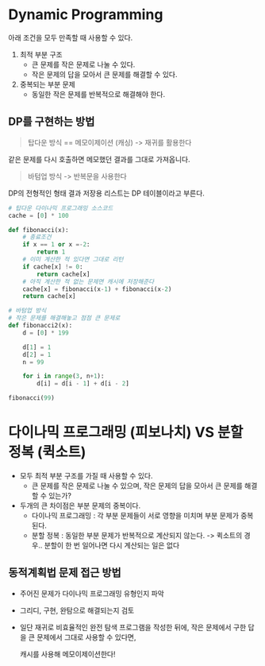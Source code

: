 # Dynamic Programming

아래 조건을 모두 만족할 때 사용할 수 있다. 
1. 최적 부분 구조
   - 큰 문제를 작은 문제로 나눌 수 있다. 
   - 작은 문제의 답을 모아서 큰 문제를 해결할 수 있다. 
2. 중복되는 부분 문제
   - 동일한 작은 문제를 반복적으로 해결해야 한다.

## DP를 구현하는 방법

> 탑다운 방식 == 메모이제이션 (캐싱) -> 재귀를 활용한다

같은 문제를 다시 호출하면 메모했던 결과를 그대로 가져옵니다.

> 바텀업 방식 -> 반복문을 사용한다

DP의 전형적인 형태
결과 저장용 리스트는 DP 테이블이라고 부른다. 


```py
# 탑다운 다이나믹 프로그래밍 소스코드
cache = [0] * 100

def fibonacci(x):
    # 종료조건
    if x == 1 or x =-2:
        return 1
    # 이미 계산한 적 있다면 그대로 리턴
    if cache[x] != 0:
        return cache[x]
    # 아직 계산한 적 없는 문제면 캐시에 저장해준다
    cache[x] = fibonacci(x-1) + fibonacci(x-2)
    return cache[x]

# 바텀업 방식
# 작은 문제를 해결해놓고 점점 큰 문제로
def fibonacci2(x):
    d = [0] * 199

    d[1] = 1
    d[2] = 1
    n = 99

    for i in range(3, n+1):
        d[i] = d[i - 1] + d[i - 2]

fibonacci(99)

```

# 다이나믹 프로그래밍 (피보나치) VS 분할 정복 (퀵소트)

- 모두 최적 부분 구조를 가질 때 사용할 수 있다. 
  - 큰 문제를 작은 문제로 나눌 수 있으며, 작은 문제의 답을 모아서 큰 문제를 해결할 수 있는가?
- 두개의 큰 차이점은 부분 문제의 중복이다. 
  - 다이나믹 프로그래밍 : 각 부분 문제들이 서로 영향을 미치며 부분 문제가 중복된다. 
  - 분할 정복 : 동일한 부분 문제가 반복적으로 계산되지 않는다. -> 퀵소트의 경우.. 분할이 한 번 일어나면 다시 계산되는 일은 없다

## 동적계획법 문제 접근 방법

- 주어진 문제가 다이나믹 프로그래밍 유형인지 파악
- 그리디, 구현, 완탐으로 해결되는지 검토
- 일단 재귀로 비효율적인 완전 탐색 프로그램을 작성한 뒤에, 작은 문제에서 구한 답을 큰 문제에서 그대로 사용할 수 있다면, 
    
    캐시를 사용해 메모이제이션한다!